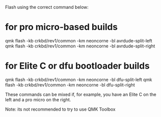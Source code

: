 Flash using the correct command below:

# for pro micro-based builds
qmk flash -kb crkbd/rev1/common -km neoncorne -bl avrdude-split-left
qmk flash -kb crkbd/rev1/common -km neoncorne -bl avrdude-split-right

# for Elite C or dfu bootloader builds
qmk flash -kb crkbd/rev1/common -km neoncorne -bl dfu-split-left
qmk flash -kb crkbd/rev1/common -km neoncorne -bl dfu-split-right

These commands can be mixed if, for example, you have an Elite C on the left and a pro micro on the right.

Note: its not recommended to try to use QMK Toolbox
